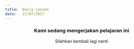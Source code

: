 ```yaml
---
title:  Daily Lesson
date:   27/07/2017
---
```


### <center>Kami sedang mengerjakan pelajaran ini</center>
<center>Silahkan kembali lagi nanti</center>